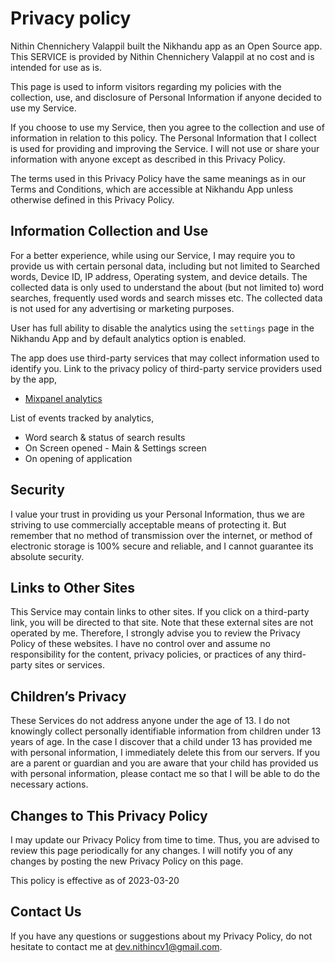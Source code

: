 

# Privacy policy #

Nithin Chennichery Valappil built the Nikhandu app as an Open Source app. This SERVICE is provided by Nithin Chennichery Valappil at no cost and is intended for use as is.

This page is used to inform visitors regarding my policies with the collection, use, and disclosure of Personal Information if anyone decided to use my Service.

If you choose to use my Service, then you agree to the collection and use of information in relation to this policy. The Personal Information that I collect is used for providing and improving the Service. I will not use or share your information with anyone except as described in this Privacy Policy.

The terms used in this Privacy Policy have the same meanings as in our Terms and Conditions, which are accessible at Nikhandu App unless otherwise defined in this Privacy Policy.

## Information Collection and Use ##

For a better experience, while using our Service, I may require you to provide us with certain personal data, including but not limited to Searched words, Device ID, IP address, Operating system, and device details. The collected data is only used to understand the about (but not limited to) word searches, frequently used words and search misses etc. The collected data is not used for any advertising or marketing purposes.

User has full ability to disable the analytics using the `settings` page in the Nikhandu App and by default analytics option is enabled.

The app does use third-party services that may collect information used to identify you. Link to the privacy policy of third-party service providers used by the app,

*   [Mixpanel analytics](https://mixpanel.com/legal/privacy-policy/)

List of events tracked by analytics,
- Word search & status of search results
- On Screen opened - Main & Settings screen
- On opening of application

## Security ##

I value your trust in providing us your Personal Information, thus we are striving to use commercially acceptable means of protecting it. But remember that no method of transmission over the internet, or method of electronic storage is 100% secure and reliable, and I cannot guarantee its absolute security.

## Links to Other Sites ##

This Service may contain links to other sites. If you click on a third-party link, you will be directed to that site. Note that these external sites are not operated by me. Therefore, I strongly advise you to review the Privacy Policy of these websites. I have no control over and assume no responsibility for the content, privacy policies, or practices of any third-party sites or services.

## Children’s Privacy ##

These Services do not address anyone under the age of 13. I do not knowingly collect personally identifiable information from children under 13 years of age. In the case I discover that a child under 13 has provided me with personal information, I immediately delete this from our servers. If you are a parent or guardian and you are aware that your child has provided us with personal information, please contact me so that I will be able to do the necessary actions.

## Changes to This Privacy Policy ##

I may update our Privacy Policy from time to time. Thus, you are advised to review this page periodically for any changes. I will notify you of any changes by posting the new Privacy Policy on this page.

This policy is effective as of 2023-03-20

## Contact Us ##

If you have any questions or suggestions about my Privacy Policy, do not hesitate to contact me at dev.nithincv1@gmail.com.
